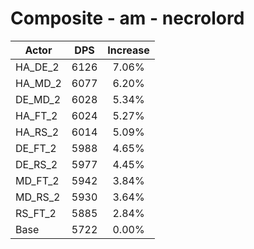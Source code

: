 # Composite - am - necrolord
| Actor | DPS | Increase |
|---|:---:|:---:|
|HA_DE_2|6126|7.06%|
|HA_MD_2|6077|6.20%|
|DE_MD_2|6028|5.34%|
|HA_FT_2|6024|5.27%|
|HA_RS_2|6014|5.09%|
|DE_FT_2|5988|4.65%|
|DE_RS_2|5977|4.45%|
|MD_FT_2|5942|3.84%|
|MD_RS_2|5930|3.64%|
|RS_FT_2|5885|2.84%|
|Base|5722|0.00%|
